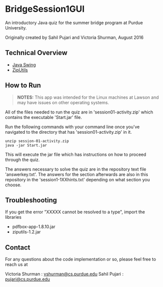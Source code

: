 # BridgeSession1GUI
An introductory Java quiz for the summer bridge program at Purdue University.

Originally created by Sahil Pujari and Victoria Shurman, August 2016

## Technical Overview
* [Java Swing](https://docs.oracle.com/javase/7/docs/api/javax/swing/package-summary.html)
* [ZipUtils](https://bitbucket.org/matulic/ziputils/overview)


## How to Run

> **NOTES:** This app was intended for the Linux machines at Lawson and
may have issues on other operating systems.

All of the files needed to run the quiz are in
'session01-activity.zip' which contains the executable 'Start.jar' file.

Run the following commands with your command line once you've navigated
to the directory that has 'session01-activity.zip' in it.

```
unzip session-01-activity.zip
java -jar Start.jar
```

This will execute the jar file which has instructions on how to proceed through
the quiz.

The answers necessary to solve the quiz are in the repository text file
'answerkey.txt'. The answers for the section afterwards are also in this
repository in the 'session1-1XXhints.txt' depending on what section you choose.

## Troubleshooting
If you get the error "XXXXX cannot be resolved to a type", import the libraries
 - pdfbox-app-1.8.10.jar
 - ziputils-1.2.jar

## Contact
For any questions about the code implementation or so, please feel free to reach us at

  Victoria Shurman : vshurman@cs.purdue.edu
  Sahil Pujari : pujari@cs.purdue.edu

